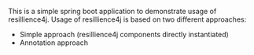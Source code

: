 This is a simple spring boot application to demonstrate usage of resillience4j.
Usage of resillience4j is based on two different approaches:
- Simple approach (resillience4j components directly instantiated)
- Annotation approach